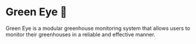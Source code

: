 # Green Eye 🌱
Green Eye is a modular greenhouse monitoring system that allows users to monitor their greenhouses in a reliable and effective manner.
